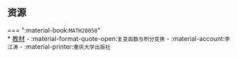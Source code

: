 ## 资源  
=== ":material-book:`MATH20050`"  
    * [教材](https://api.ecylt.top/v1/lanzou_link?url=https://cqu-openlib.lanzout.com/iIlvg2atm29a&type=down) - :material-format-quote-open:`复变函数与积分变换` - :material-account:`李江涛` - :material-printer:`重庆大学出版社`  